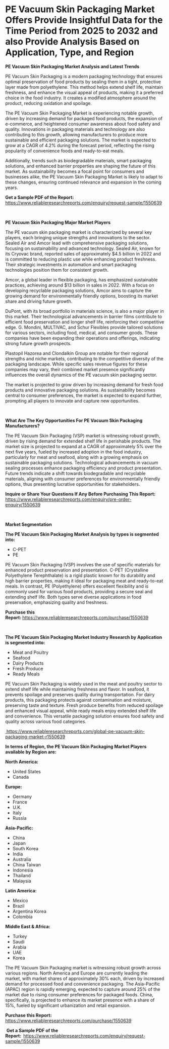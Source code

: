 <p><h1>PE Vacuum Skin Packaging Market Offers Provide Insightful Data for the Time Period from 2025 to 2032 and also Provide Analysis Based on Application, Type, and Region</h1></p><p><strong>PE Vacuum Skin Packaging Market Analysis and Latest Trends</strong></p>
<p><p>PE Vacuum Skin Packaging is a modern packaging technology that ensures optimal preservation of food products by sealing them in a tight, protective layer made from polyethylene. This method helps extend shelf life, maintain freshness, and enhance the visual appeal of products, making it a preferred choice in the food industry. It creates a modified atmosphere around the product, reducing oxidation and spoilage.</p><p>The PE Vacuum Skin Packaging Market is experiencing notable growth, driven by increasing demand for packaged food products, the expansion of e-commerce, and heightened consumer awareness about food safety and quality. Innovations in packaging materials and technology are also contributing to this growth, allowing manufacturers to produce more sustainable and efficient packaging solutions. The market is expected to grow at a CAGR of 4.2% during the forecast period, reflecting the rising popularity of convenience foods and ready-to-eat meals. </p><p>Additionally, trends such as biodegradable materials, smart packaging solutions, and enhanced barrier properties are shaping the future of this market. As sustainability becomes a focal point for consumers and businesses alike, the PE Vacuum Skin Packaging Market is likely to adapt to these changes, ensuring continued relevance and expansion in the coming years.</p></p>
<p><strong>Get a Sample PDF of the Report:&nbsp;</strong> <a href="https://www.reliableresearchreports.com/enquiry/request-sample/1550639?utm_campaign=2810&utm_medium=2&utm_source=Github&utm_content=ia&utm_term=19042025&utm_id=pe-vacuum-skin-packaging">https://www.reliableresearchreports.com/enquiry/request-sample/1550639</a></p>
<p>&nbsp;</p>
<p><strong>PE Vacuum Skin Packaging Major Market Players</strong></p>
<p><p>The PE vacuum skin packaging market is characterized by several key players, each bringing unique strengths and innovations to the sector. Sealed Air and Amcor lead with comprehensive packaging solutions, focusing on sustainability and advanced technology. Sealed Air, known for its Cryovac brand, reported sales of approximately $4.5 billion in 2022 and is committed to reducing plastic use while enhancing product freshness. Their strategic investments in automation and smart packaging technologies position them for consistent growth.</p><p>Amcor, a global leader in flexible packaging, has emphasized sustainable practices, achieving around $13 billion in sales in 2022. With a focus on developing recyclable packaging solutions, Amcor aims to capture the growing demand for environmentally friendly options, boosting its market share and driving future growth.</p><p>DuPont, with its broad portfolio in materials science, is also a major player in this market. Their technological advancements in barrier films contribute to efficient food preservation and longer shelf life, reinforcing their competitive edge. G. Mondini, MULTIVAC, and Schur Flexibles provide tailored solutions for various sectors, including food, medical, and consumer goods. These companies have been expanding their operations and offerings, indicating strong future growth prospects.</p><p>Plastopil Hazorea and Clondalkin Group are notable for their regional strengths and niche markets, contributing to the competitive diversity of the packaging landscape. While specific sales revenue figures for these companies may vary, their combined market presence significantly influences the overall dynamics of the PE vacuum skin packaging sector.</p><p>The market is projected to grow driven by increasing demand for fresh food products and innovative packaging solutions. As sustainability becomes central to consumer preferences, the market is expected to expand further, prompting all players to innovate and capture new opportunities.</p></p>
<p>&nbsp;</p>
<p><strong>What Are The Key Opportunities For PE Vacuum Skin Packaging Manufacturers?</strong></p>
<p><p>The PE Vacuum Skin Packaging (VSP) market is witnessing robust growth, driven by rising demand for extended shelf life in perishable products. The market size is projected to expand at a CAGR of approximately 5% over the next five years, fueled by increased adoption in the food industry, particularly for meat and seafood, along with a growing emphasis on sustainable packaging solutions. Technological advancements in vacuum sealing processes enhance packaging efficiency and product presentation. Future trends indicate a shift towards biodegradable and recyclable materials, aligning with consumer preferences for environmentally friendly options, thus presenting lucrative opportunities for stakeholders.</p></p>
<p><strong>Inquire or Share Your Questions If Any Before Purchasing This Report:</strong> <a href="https://www.reliableresearchreports.com/enquiry/pre-order-enquiry/1550639?utm_campaign=2810&utm_medium=2&utm_source=Github&utm_content=ia&utm_term=19042025&utm_id=pe-vacuum-skin-packaging">https://www.reliableresearchreports.com/enquiry/pre-order-enquiry/1550639</a></p>
<p>&nbsp;</p>
<p><strong>Market Segmentation</strong></p>
<p><strong>The PE Vacuum Skin Packaging Market Analysis by types is segmented into:</strong></p>
<p><ul><li>C-PET</li><li>PE</li></ul></p>
<p><p>PE Vacuum Skin Packaging (VSP) involves the use of specific materials for enhanced product preservation and presentation. C-PET (Crystalline Polyethylene Terephthalate) is a rigid plastic known for its durability and high barrier properties, making it ideal for packaging meat and ready-to-eat meals. In contrast, PE (Polyethylene) offers excellent flexibility and is commonly used for various food products, providing a secure seal and extending shelf life. Both types serve diverse applications in food preservation, emphasizing quality and freshness.</p></p>
<p><strong>Purchase this Report:&nbsp;</strong><a href="https://www.reliableresearchreports.com/purchase/1550639?utm_campaign=2810&utm_medium=2&utm_source=Github&utm_content=ia&utm_term=19042025&utm_id=pe-vacuum-skin-packaging">https://www.reliableresearchreports.com/purchase/1550639</a></p>
<p>&nbsp;</p>
<p><strong>The PE Vacuum Skin Packaging Market Industry Research by Application is segmented into:</strong></p>
<p><ul><li>Meat and Poultry</li><li>Seafood</li><li>Dairy Products</li><li>Fresh Produce</li><li>Ready Meals</li></ul></p>
<p><p>PE Vacuum Skin Packaging is widely used in the meat and poultry sector to extend shelf life while maintaining freshness and flavor. In seafood, it prevents spoilage and preserves quality during transportation. For dairy products, this packaging protects against contamination and moisture, preserving taste and texture. Fresh produce benefits from reduced spoilage and enhanced visual appeal, while ready meals enjoy extended shelf life and convenience. This versatile packaging solution ensures food safety and quality across various food categories.</p></p>
<p><a href="https://www.reliableresearchreports.com/global-pe-vacuum-skin-packaging-market-r1550639?utm_campaign=2810&utm_medium=2&utm_source=Github&utm_content=ia&utm_term=19042025&utm_id=pe-vacuum-skin-packaging">&nbsp;https://www.reliableresearchreports.com/global-pe-vacuum-skin-packaging-market-r1550639</a></p>
<p><strong>In terms of Region, the PE Vacuum Skin Packaging Market Players available by Region are:</strong></p>
<p>
    <p> <strong> North America: </strong>
        <ul>
            <li>United States</li>
            <li>Canada</li>
        </ul>
        </p> 
    <p> <strong> Europe: </strong>
        <ul>
            <li>Germany</li>
            <li>France</li>
            <li>U.K.</li>
            <li>Italy</li>
            <li>Russia</li>
        </ul>
        </p> 
    <p> <strong> Asia-Pacific: </strong>
        <ul>
            <li>China</li>
            <li>Japan</li>
            <li>South Korea</li>
            <li>India</li>
            <li>Australia</li>
            <li>China Taiwan</li>
            <li>Indonesia</li>
            <li>Thailand</li>
            <li>Malaysia</li>
        </ul>
        </p> 
    <p> <strong> Latin America: </strong>
        <ul>
            <li>Mexico</li>
            <li>Brazil</li>
            <li>Argentina Korea</li>
            <li>Colombia</li>
        </ul>
        </p> 
    <p> <strong> Middle East & Africa: </strong>
        <ul>
            <li>Turkey</li>
            <li>Saudi</li>
            <li>Arabia</li>
            <li>UAE</li>
            <li>Korea</li>
        </ul>
    </p>
    </p>
<p><p>The PE Vacuum Skin Packaging market is witnessing robust growth across various regions. North America and Europe are currently leading the market, with market shares of approximately 30% each, driven by increased demand for processed food and convenience packaging. The Asia-Pacific (APAC) region is rapidly emerging, expected to capture around 25% of the market due to rising consumer preferences for packaged foods. China, specifically, is projected to enhance its market presence with a share of 15%, fueled by significant urbanization and retail expansion.</p></p>
<p><strong>Purchase this Report: </strong><a href="https://www.reliableresearchreports.com/purchase/1550639?utm_campaign=2810&utm_medium=2&utm_source=Github&utm_content=ia&utm_term=19042025&utm_id=pe-vacuum-skin-packaging">https://www.reliableresearchreports.com/purchase/1550639</a></p>
<p>&nbsp;<strong>Get a Sample PDF of the Report:&nbsp;&nbsp;</strong><a href="https://www.reliableresearchreports.com/enquiry/request-sample/1550639?utm_campaign=2810&utm_medium=2&utm_source=Github&utm_content=ia&utm_term=19042025&utm_id=pe-vacuum-skin-packaging">https://www.reliableresearchreports.com/enquiry/request-sample/1550639</a></p>
<p><strong></strong></p>
<p><p></p><p></p><p></p></p>